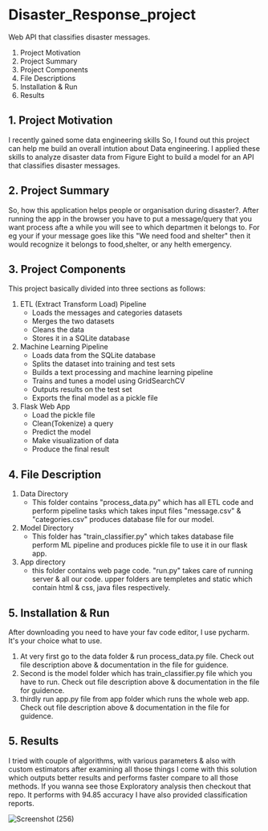 # Disaster_Response_project
Web API that classifies disaster messages.

1. Project Motivation
2. Project Summary
3. Project Components
4. File Descriptions
6. Installation & Run
7. Results

## 1. Project Motivation
 I recently gained some data engineering skills So, I found out this project can help me build an overall intution about Data engineering.
 I applied these skills to analyze disaster data from Figure Eight to build a model for an API that classifies disaster messages.

## 2. Project Summary
 So, how this application helps people or organisation during disaster?. After running the app in the browser you have to put a message/query that you want process afte a while you will see to which departmen it belongs to. For eg your if your message goes like this "We need food and shelter" then it would recognize it belongs to food,shelter, or any helth emergency.

## 3. Project Components
This project basically divided into three sections as follows:
1.   ETL (Extract Transform Load) Pipeline
     * Loads the messages and categories datasets
     * Merges the two datasets
     * Cleans the data
     * Stores it in a SQLite database
2.  Machine Learning Pipeline
    * Loads data from the SQLite database
    * Splits the dataset into training and test sets
    * Builds a text processing and machine learning pipeline
    * Trains and tunes a model using GridSearchCV
    * Outputs results on the test set
    * Exports the final model as a pickle file
4.  Flask Web App
    * Load the pickle file
    * Clean(Tokenize) a query 
    * Predict the model
    * Make visualization of data
    * Produce the final result
 
## 4. File Description
1. Data Directory
      * This folder contains "process_data.py" which has all ETL code and perform pipeline tasks which takes input files "message.csv" &
        "categories.csv" produces database file for our model.
2. Model Directory
      * This folder has "train_classifier.py" which takes database file perform ML pipeline and produces pickle file to use it in our flask app.
4. App directory
      * this folder contains web page code. "run.py" takes care of running server & all our code. upper folders are templetes and static which contain html 
        & css, java files   respectively.

## 5. Installation & Run
After downloading you need to have your fav code editor, I use pycharm. It's your choice what to use. 
  1. At very first go to the data folder & run process_data.py file. Check out file description above & documentation in the file for guidence.
  2. Second is the model folder which has train_classifier.py file which you have to run. Check out file description above & documentation in the file for guidence.
  3. thirdly run app.py file from app folder which runs the whole web app. Check out file description above & documentation in the file for guidence.

## 5. Results
I tried with couple of algorithms, with various parameters & also with custom estimators after examining all those things I come with this solution which outputs
better results and performs faster compare to all those methods. If you wanna see those Exploratory analysis then checkout that repo.
It performs with 94.85 accuracy I have also provided classification reports.

![Screenshot (256)](https://user-images.githubusercontent.com/33245369/115155114-1013af80-a09c-11eb-8f27-74dc4886b2a5.png)


    

